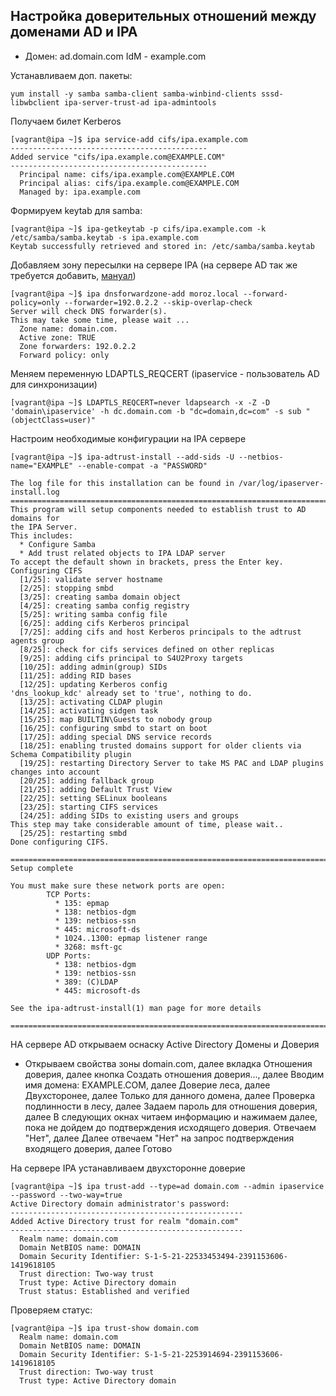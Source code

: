 ## Настройка доверительных отношений между доменами AD и IPA
* Домен: ad.domain.com IdM - example.com
  
Устанавливаем доп. пакеты:
```
yum install -y samba samba-client samba-winbind-clients sssd-libwbclient ipa-server-trust-ad ipa-admintools
```
Получаем билет Kerberos
```
[vagrant@ipa ~]$ ipa service-add cifs/ipa.example.com
--------------------------------------------
Added service "cifs/ipa.example.com@EXAMPLE.COM"
--------------------------------------------
  Principal name: cifs/ipa.example.com@EXAMPLE.COM
  Principal alias: cifs/ipa.example.com@EXAMPLE.COM
  Managed by: ipa.example.com
```
Формируем keytab для samba:
```
[vagrant@ipa ~]$ ipa-getkeytab -p cifs/ipa.example.com -k /etc/samba/samba.keytab -s ipa.example.com
Keytab successfully retrieved and stored in: /etc/samba/samba.keytab
```
Добавляем зону пересылки на сервере IPA (на сервере AD так же требуется добавить, [мануал](http://winintro.ru/dnsmgr.ru/html/e324865f-1cbe-42ec-bf18-a220c0e26fe6.htm#bkmk_winui))
```
[vagrant@ipa ~]$ ipa dnsforwardzone-add moroz.local --forward-policy=only --forwarder=192.0.2.2 --skip-overlap-check
Server will check DNS forwarder(s).
This may take some time, please wait ...
  Zone name: domain.com.
  Active zone: TRUE
  Zone forwarders: 192.0.2.2
  Forward policy: only
```
Меняем переменную LDAPTLS_REQCERT (ipaservice - пользователь AD для синхронизации)
```
[vagrant@ipa ~]$ LDAPTLS_REQCERT=never ldapsearch -x -Z -D 'domain\ipaservice' -h dc.domain.com -b "dc=domain,dc=com" -s sub "(objectClass=user)"
```
Настроим необходимые конфигурации на IPA сервере
```
[vagrant@ipa ~]$ ipa-adtrust-install --add-sids -U --netbios-name="EXAMPLE" --enable-compat -a "PASSWORD"

The log file for this installation can be found in /var/log/ipaserver-install.log
==============================================================================
This program will setup components needed to establish trust to AD domains for
the IPA Server.
This includes:
  * Configure Samba
  * Add trust related objects to IPA LDAP server
To accept the default shown in brackets, press the Enter key.
Configuring CIFS
  [1/25]: validate server hostname
  [2/25]: stopping smbd
  [3/25]: creating samba domain object
  [4/25]: creating samba config registry
  [5/25]: writing samba config file
  [6/25]: adding cifs Kerberos principal
  [7/25]: adding cifs and host Kerberos principals to the adtrust agents group
  [8/25]: check for cifs services defined on other replicas
  [9/25]: adding cifs principal to S4U2Proxy targets
  [10/25]: adding admin(group) SIDs
  [11/25]: adding RID bases
  [12/25]: updating Kerberos config
'dns_lookup_kdc' already set to 'true', nothing to do.
  [13/25]: activating CLDAP plugin
  [14/25]: activating sidgen task
  [15/25]: map BUILTIN\Guests to nobody group
  [16/25]: configuring smbd to start on boot
  [17/25]: adding special DNS service records
  [18/25]: enabling trusted domains support for older clients via Schema Compatibility plugin
  [19/25]: restarting Directory Server to take MS PAC and LDAP plugins changes into account
  [20/25]: adding fallback group
  [21/25]: adding Default Trust View
  [22/25]: setting SELinux booleans
  [23/25]: starting CIFS services
  [24/25]: adding SIDs to existing users and groups
This step may take considerable amount of time, please wait..
  [25/25]: restarting smbd
Done configuring CIFS.

=============================================================================
Setup complete

You must make sure these network ports are open:
        TCP Ports:
          * 135: epmap
          * 138: netbios-dgm
          * 139: netbios-ssn
          * 445: microsoft-ds
          * 1024..1300: epmap listener range
          * 3268: msft-gc
        UDP Ports:
          * 138: netbios-dgm
          * 139: netbios-ssn
          * 389: (C)LDAP
          * 445: microsoft-ds

See the ipa-adtrust-install(1) man page for more details

=============================================================================
```
НА сервере AD открываем оснаску Active Directory Домены и Доверия
* Открываем свойства зоны domain.com, далее вкладка Отношения доверия, далее кнопка Создать отношения доверия..., далее Вводим имя домена: EXAMPLE.COM, далее Доверие леса, далее Двухсторонее, далее Только для данного домена, далее Проверка подлинности в лесу, далее Задаем пароль для отношения доверия, далее В следующих окнах читаем информацию и нажимаем далее, пока не дойдем до подтверждения исходящего доверия. Отвечаем "Нет", далее Далее отвечаем "Нет" на запрос подтверждения входящего доверия, далее Готово
  
На сервере IPA устанавливаем двухсторонне доверие
```
[vagrant@ipa ~]$ ipa trust-add --type=ad domain.com --admin ipaservice --password --two-way=true
Active Directory domain administrator's password:
----------------------------------------------------
Added Active Directory trust for realm "domain.com"
----------------------------------------------------
  Realm name: domain.com
  Domain NetBIOS name: DOMAIN
  Domain Security Identifier: S-1-5-21-22533453494-2391153606-1419618105
  Trust direction: Two-way trust
  Trust type: Active Directory domain
  Trust status: Established and verified
```
Проверяем статус:
```
[vagrant@ipa ~]$ ipa trust-show domain.com
  Realm name: domain.com
  Domain NetBIOS name: DOMAIN
  Domain Security Identifier: S-1-5-21-2253914694-2391153606-1419618105
  Trust direction: Two-way trust
  Trust type: Active Directory domain
```
